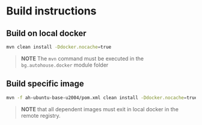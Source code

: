# Build instructions

## Build on local docker

```bash
mvn clean install -Ddocker.nocache=true
```

>**NOTE** The `mvn` command must be executed in the `bg.autohouse.docker` module folder

## Build specific image 

```bash
mvn -f ah-ubuntu-base-u2004/pom.xml clean install -Ddocker.nocache=true
```

>**NOTE** that all dependent images must exit in local docker in the remote registry.
